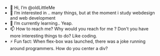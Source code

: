 - 👋 Hi, I’m @oldLittleMe
- 👀 I’m interested in .. many things, but at the moment i study webdesign and web development
- 🌱 I’m currently learning.. Yeap.
- 📫 How to reach me? Why would you reach for me ? Don't you have more interesting things to do? Like coding.
- ⚡ Fun fact: When flex-box was launched, there was a joke running around programmers. How do you center a div?


<!---
oldLittleMe/oldLittleMe is a ✨ special ✨ repository because its `README.md` (this file) appears on your GitHub profile.
You can click the Preview link to take a look at your changes.
--->
